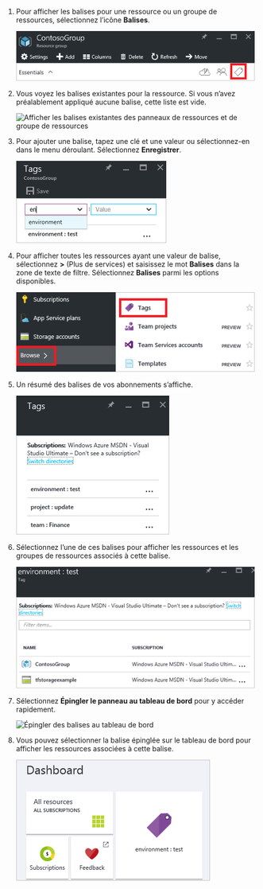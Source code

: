 1. Pour afficher les balises pour une ressource ou un groupe de ressources, sélectionnez l’icône **Balises**. 
   
     ![Sélectionner des balises dans les panneaux de ressources et de groupe de ressources](./media/resource-manager-tag-resources/select-tag-icon.png)
2. Vous voyez les balises existantes pour la ressource. Si vous n’avez préalablement appliqué aucune balise, cette liste est vide. 

     ![Afficher les balises existantes des panneaux de ressources et de groupe de ressources](./media/resource-manager-tag-resources/existing-tags.png)
3. Pour ajouter une balise, tapez une clé et une valeur ou sélectionnez-en dans le menu déroulant. Sélectionnez **Enregistrer**.

     ![Ajouter une balise](./media/resource-manager-tag-resources/tag-resources.png)
3. Pour afficher toutes les ressources ayant une valeur de balise, sélectionnez **>** (Plus de services) et saisissez le mot **Balises** dans la zone de texte de filtre. Sélectionnez **Balises** parmi les options disponibles.
   
     ![Rechercher des balises via le hub Parcourir](./media/resource-manager-tag-resources/browse-tags.png)
4. Un résumé des balises de vos abonnements s’affiche.
   
     ![Afficher toutes les balises](./media/resource-manager-tag-resources/tag-taxonomy.png)
5. Sélectionnez l’une de ces balises pour afficher les ressources et les groupes de ressources associés à cette balise.
   
     ![Afficher les ressources balisées](./media/resource-manager-tag-resources/show-tagged-resources.png)
6. Sélectionnez **Épingler le panneau au tableau de bord** pour y accéder rapidement.
   
     ![Épingler des balises au tableau de bord](./media/resource-manager-tag-resources/pin-tag.png)
7. Vous pouvez sélectionner la balise épinglée sur le tableau de bord pour afficher les ressources associées à cette balise.

     ![Épingler des balises au tableau de bord](./media/resource-manager-tag-resources/show-pinned-tag.png)
